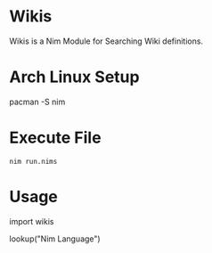 # Wikis
Wikis is a Nim Module for Searching Wiki definitions.

# Arch Linux Setup
pacman -S nim

# Execute File
```nim run.nims```
# Usage
import wikis
 
 lookup("Nim Language")
